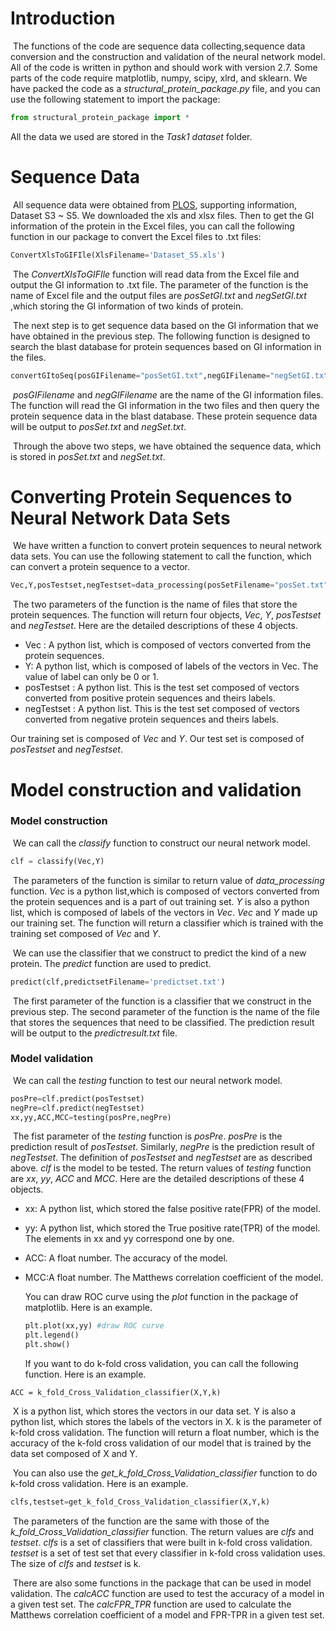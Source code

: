 # Introduction

​	The functions of the code are sequence data collecting,sequence data conversion and the construction and validation of  the neural network model. All of the code is written in python and should work with version 2.7. Some parts of the code require matplotlib, numpy, scipy, xlrd, and sklearn. We have packed the code as a *structural_protein_package.py* file, and you can use the following statement to import the package:

```python
from structural_protein_package import *
```

All the data we used are stored in the *Task1 dataset* folder. 

# Sequence Data

​	All sequence data were obtained from [PLOS](http://journals.plos.org/ploscompbiol/article?id=10.1371/journal.pcbi.1002657#s5), supporting information, Dataset S3 ~ S5. We downloaded the xls and xlsx files. Then to get the GI information of the protein in the Excel files, you can call the following function in our package to convert the Excel files to .txt files:

```python
ConvertXlsToGIFIle(XlsFilename='Dataset_S5.xls')
```

​	The *ConvertXlsToGIFIle* function will  read data from the Excel file and output the GI information to .txt file. The parameter of the function is the name of Excel file and the output files are *posSetGI.txt* and *negSetGI.txt* ,which storing the GI information of two kinds of protein.

​	The next step is to get sequence data based on the GI information that we have obtained in the previous step. The following function is designed to search the blast database for protein sequences based on GI information in the files.

```python
convertGItoSeq(posGIFilename="posSetGI.txt",negGIFilename="negSetGI.txt")
```

​	*posGIFilename* and *negGIFilename* are the name of the GI information files.  The function will read the GI information in the two files and then query the protein sequence data in the blast database. These protein sequence data will be output to *posSet.txt* and *negSet.txt*. 

​	Through the above two steps, we have obtained the sequence data, which is stored in *posSet.txt* and *negSet.txt*.

# Converting Protein Sequences to Neural Network Data Sets 

​	We have  written a function to convert protein sequences to neural network data sets. You can use the following statement to call the function, which can convert a protein sequence to a vector.

```python
Vec,Y,posTestset,negTestset=data_processing(posSetFilename="posSet.txt",negSetFilename="negSet.txt")
```

​	The two parameters of the function is the name of files that store the protein sequences. The function will return four objects, *Vec*, *Y*, *posTestset* and *negTestset*. Here are the detailed descriptions of these 4 objects.

 * Vec : A python list, which is composed of vectors converted from the protein sequences. 
 * Y: A python list, which is composed of labels of the vectors in Vec. The value of label can only be 0 or 1.
 * posTestset : A python list.  This is the test set composed of vectors converted from positive protein sequences and theirs labels.
 * negTestset : A python list.  This is the test set composed of vectors converted from negative protein sequences and theirs labels.

Our training set is composed of *Vec* and *Y*. Our test set is composed of *posTestset* and *negTestset*.

# Model construction and validation

### Model construction

​	We can call the *classify* function to construct our neural network model.

```python
clf = classify(Vec,Y)
```

​	The parameters of the function is similar to return value of *data_processing* function. *Vec* is a python list,which is composed of vectors converted from the protein sequences and is a part of out training set. *Y* is also a python list, which is composed of labels of the vectors in *Vec*.  *Vec* and *Y* made up our training set. The function will return a classifier which is trained with the training set composed of *Vec* and *Y*. 

​	We can use the classifier that we construct to predict the kind of a new protein. The *predict* function are  used to predict.

```python
predict(clf,predictsetFilename='predictset.txt')
```

​	The first parameter of the function is a classifier that we construct in the previous step. The second parameter of the function is the name of the file that stores the sequences that need to be classified. The prediction result will be output to the *predictresult.txt* file.

### Model validation

​	We can call the *testing* function to test our neural network model.

```python
posPre=clf.predict(posTestset)
negPre=clf.predict(negTestset)
xx,yy,ACC,MCC=testing(posPre,negPre)
```

​	The fist parameter of the *testing* function is *posPre*. *posPre* is the prediction result of  *posTestset*. Similarly, *negPre* is the prediction result of  *negTestset*. The definition of *posTestset* and *negTestset* are as described above. *clf* is the model to be tested. The return values of *testing* function are *xx*, *yy*, *ACC* and *MCC*. Here are the detailed descriptions of these 4 objects.

* xx: A python list, which stored the false positive rate(FPR) of the model.

* yy: A python list, which stored the True positive rate(TPR) of the model. The elements in xx and yy correspond one by one.

* ACC: A float number. The accuracy of the model.

* MCC:A float number. The Matthews correlation coefficient of the model.

  You can draw ROC curve using the *plot* function in the package of matplotlib. Here is an example.

  ```python
  plt.plot(xx,yy) #draw ROC curve
  plt.legend()
  plt.show()
  ```

  If you want to do k-fold cross validation, you can call the following function. Here is an example.

```
ACC = k_fold_Cross_Validation_classifier(X,Y,k)
```

​	X is a python list, which stores the vectors in our data set. Y is also a python list, which stores the labels of the vectors in X. k is the parameter of k-fold cross validation.  The function will return a float number, which is the accuracy of the k-fold cross validation of our model that is trained by the data set composed of X and Y.

​	You can also use the *get_k_fold_Cross_Validation_classifier* function to do k-fold cross validation. Here is an example.

```python
clfs,testset=get_k_fold_Cross_Validation_classifier(X,Y,k)
```

​	The parameters of the function are the same with those of the *k_fold_Cross_Validation_classifier* function. The return values are *clfs* and *testset*. *clfs* is a set of classifiers that were built in k-fold cross validation. *testset* is a set of test set that every classifier in k-fold cross validation uses. The size of *clfs* and *testset* is k.

​	There are also some functions in the package that can be used in model validation. The *calcACC* function are used to test the accuracy of a model in a given test set. The *calcFPR_TPR* function are used to calculate the Matthews correlation coefficient of a model and FPR-TPR in a given test set.